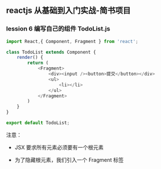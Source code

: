 ## reactjs 从基础到入门实战-简书项目

### lession 6 编写自己的组件 TodoList.js

```javascript
import React,{ Component, Fragment } from 'react';

class TodoList extends Component {
	render() {
		return (
			<Fragment>
            	<div><input /><button>提交</button></div>
                <ul>
                    <li></li>
                </ul>
            </Fragment>
		)
	}
}

export default TodoList;
```



注意：

- JSX 要求所有元素必须要有一个根元素

- 为了隐藏根元素，我们引入一个 Fragment 标签



